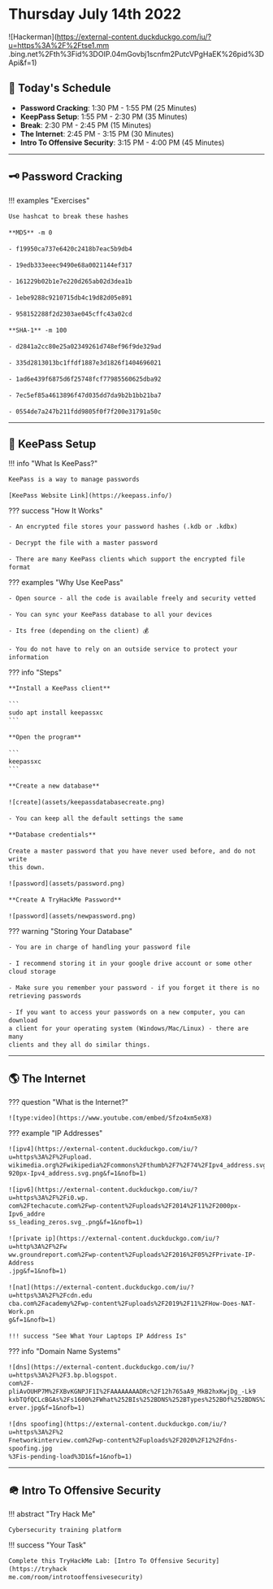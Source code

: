 # Thursday July 14th 2022

![Hackerman](https://external-content.duckduckgo.com/iu/?u=https%3A%2F%2Ftse1.mm
.bing.net%2Fth%3Fid%3DOIP.04mGovbj1scnfm2PutcVPgHaEK%26pid%3DApi&f=1)

## 📆 Today's Schedule

- **Password Cracking**: 1:30 PM - 1:55 PM (25 Minutes)
- **KeepPass Setup**: 1:55 PM - 2:30 PM (35 Minutes)
- **Break**: 2:30 PM - 2:45 PM (15 Minutes)
- **The Internet**: 2:45 PM - 3:15 PM (30 Minutes)
- **Intro To Offensive Security**: 3:15 PM - 4:00 PM (45 Minutes) 

---

## 🗝  Password Cracking

!!! examples "Exercises"

    Use hashcat to break these hashes

    **MD5** -m 0

    - f19950ca737e6420c2418b7eac5b9db4

    - 19edb333eeec9490e68a0021144ef317

    - 161229b02b1e7e220d265ab02d3dea1b

    - 1ebe9288c9210715db4c19d82d05e891

    - 958152288f2d2303ae045cffc43a02cd

    **SHA-1** -m 100

    - d2841a2cc80e25a02349261d748ef96f9de329ad

    - 335d2813013bc1ffdf1887e3d1826f1404696021

    - 1ad6e439f6875d6f25748fcf77985560625dba92

    - 7ec5ef85a4613896f47d035dd7da9b2b1bb21ba7

    - 0554de7a247b211fdd9805f0f7f200e31791a50c

---

## 🔑 KeePass Setup

!!! info "What Is KeePass?"

    KeePass is a way to manage passwords

    [KeePass Website Link](https://keepass.info/)

??? success "How It Works"

    - An encrypted file stores your password hashes (.kdb or .kdbx)

    - Decrypt the file with a master password

    - There are many KeePass clients which support the encrypted file format

??? examples "Why Use KeePass"

    - Open source - all the code is available freely and security vetted

    - You can sync your KeePass database to all your devices

    - Its free (depending on the client) 💰

    - You do not have to rely on an outside service to protect your information

??? info "Steps"

    **Install a KeePass client**

    ```
    sudo apt install keepassxc
    ```

    **Open the program**

    ```
    keepassxc
    ```

    **Create a new database**

    ![create](assets/keepassdatabasecreate.png) 

    - You can keep all the default settings the same

    **Database credentials**

    Create a master password that you have never used before, and do not write
    this down.

    ![password](assets/password.png)

    **Create A TryHackMe Password**

    ![password](assets/newpassword.png)

??? warning "Storing Your Database"

    - You are in charge of handling your password file

    - I recommend storing it in your google drive account or some other cloud storage

    - Make sure you remember your password - if you forget it there is no retrieving passwords

    - If you want to access your passwords on a new computer, you can download
    a client for your operating system (Windows/Mac/Linux) - there are many
    clients and they all do similar things.

---

## 🌎 The Internet

??? question "What is the Internet?"

    ![type:video](https://www.youtube.com/embed/Sfzo4xm5eX8) 

??? example "IP Addresses"

    ![ipv4](https://external-content.duckduckgo.com/iu/?u=https%3A%2F%2Fupload.
    wikimedia.org%2Fwikipedia%2Fcommons%2Fthumb%2F7%2F74%2FIpv4_address.svg%2F1
    920px-Ipv4_address.svg.png&f=1&nofb=1)

    ![ipv6](https://external-content.duckduckgo.com/iu/?u=https%3A%2F%2Fi0.wp.
    com%2Ftechacute.com%2Fwp-content%2Fuploads%2F2014%2F11%2F2000px-Ipv6_addre
    ss_leading_zeros.svg_.png&f=1&nofb=1)

    ![private ip](https://external-content.duckduckgo.com/iu/?u=http%3A%2F%2Fw
    ww.groundreport.com%2Fwp-content%2Fuploads%2F2016%2F05%2FPrivate-IP-Address
    .jpg&f=1&nofb=1)

    ![nat](https://external-content.duckduckgo.com/iu/?u=https%3A%2F%2Fcdn.edu
    cba.com%2Facademy%2Fwp-content%2Fuploads%2F2019%2F11%2FHow-Does-NAT-Work.pn
    g&f=1&nofb=1)
    
    !!! success "See What Your Laptops IP Address Is"

??? info "Domain Name Systems"

    ![dns](https://external-content.duckduckgo.com/iu/?u=https%3A%2F%2F3.bp.blogspot.
    com%2F-pliAvOUHP7M%2FXBvKGNPJF1I%2FAAAAAAAADRc%2F12h765aA9_MkB2hxKwjDg_-Lk9
    kxbTQfQCLcBGAs%2Fs1600%2FWhat%252BIs%252BDNS%252BTypes%252BOf%252BDNS%252BS
    erver.jpg&f=1&nofb=1)

    ![dns spoofing](https://external-content.duckduckgo.com/iu/?u=https%3A%2F%2
    Fnetworkinterview.com%2Fwp-content%2Fuploads%2F2020%2F12%2Fdns-spoofing.jpg
    %3Fis-pending-load%3D1&f=1&nofb=1)

---

## 🪖 Intro To Offensive Security

!!! abstract "Try Hack Me"
    
    Cybersecurity training platform

!!! success "Your Task"

    Complete this TryHackMe Lab: [Intro To Offensive Security](https://tryhack
    me.com/room/introtooffensivesecurity)

